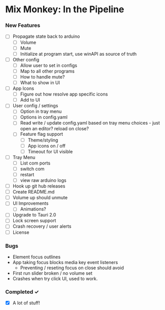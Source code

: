 # Mix Monkey: In the Pipeline

### New Features

- [ ] Propagate state back to arduino
  - [ ] Volume
  - [ ] Mute
  - [ ] Initialize at program start, use winAPI as source of truth
- [ ] Other config
  - [ ] Allow user to set in configs
  - [ ] Map to all other programs
  - [ ] How to handle mute?
  - [ ] What to show in UI
- [ ] App Icons
  - [ ] Figure out how resolve app specific icons
  - [ ] Add to UI
- [ ] User config / settings
  - [ ] Option in tray menu
  - [ ] Options in config.yaml
  - [ ] Read write / update config.yaml based on tray menu choices - just open an editor? reload on close?
  - [ ] Feature flag support
    - [ ] Theme/styling
    - [ ] App icons on / off
    - [ ] Timeout for UI visible
- [ ] Tray Menu
  - [ ] List com ports
  - [ ] switch com
  - [ ] restart
  - [ ] view raw arduino logs
- [ ] Hook up git hub releases
- [ ] Create README.md
- [ ] Volume up should unmute
- [ ] UI Improvements
  - [ ] Animations?
- [ ] Upgrade to Tauri 2.0
- [ ] Lock screen support
- [ ] Crash recovery / user alerts
- [ ] License

### Bugs

- Element focus outlines
- App taking focus blocks media key event listeners
  - Preventing / reseting focus on close should avoid
- First run slider broken / no volume set
- Crashes when try click UI, used to work.

### Completed ✓

- [x] A lot of stuff!
